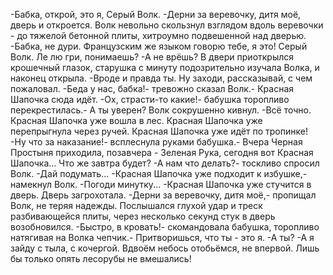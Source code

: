   -Бабка, открой, это я, Серый Волк.
-Дерни за веревочку, дитя моё, дверь и откроется.
Волк невольно скользнул взглядом вдоль веревочки - до тяжелой бетонной плиты, хитроумно подвешенной над дверью.
-Бабка, не дури. Французским же языком говорю тебе, я это! Серый Волк. Ле лю гри, понимаешь?
-А не врёшь?
В двери приоткрылся крошечный глазок, старушка с минуту подозрительно изучала Волка, и наконец открыла.
-Вроде и правда ты. Ну заходи, рассказывай, с чем пожаловал.
-Беда у нас, бабка!- тревожно сказал Волк.- Красная Шапочка сюда идёт.
-Ох, страсти-то какие!- бабушка торопливо перекрестилась.- А ты уверен?
Волк сокрушенно кивнул.
-Всё точно. Красная Шапочка уже вошла в лес. Красная Шапочка уже перепрыгнула через ручей. Красная Шапочка уже идёт по тропинке!
-Ну что за наказание!- всплеснула руками бабушка.- Вчера Черная Простыня приходила, позавчера - Зеленая Рука, сегодня вот Красная Шапочка... Что же завтра будет?
-А нам что делать?- тоскливо спросил Волк.
-Дай подумать...
-Красная Шапочка уже подходит к избушке,- намекнул Волк.
-Погоди минутку...
-Красная Шапочка уже стучится в дверь.
Дверь загрохотала.
-Дерни за веревочку, дитя моё,- пропищал Волк, не теряя надежды. Послышался глухой удар и треск разбивающейся плиты, через несколько секунд стук в дверь возобновился.
-Быстро, в кровать!- скомандовала бабушка, торопливо натягивая на Волка чепчик.- Притворишься, что ты - это я.
-А ты?
-А я зайду с тыла, с кочергой. Вдвоём небось отобьёмся, не впервой. Лишь бы только опять лесорубы не вмешались!    